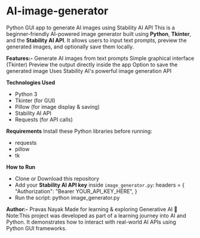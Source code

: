 # AI-image-generator
Python GUI app to generate AI images using Stability AI API
This is a beginner-friendly AI-powered image generator built using **Python**, **Tkinter**, and the **Stability AI API**. It allows users to input text prompts, preview the generated images, and optionally save them locally.

**Features:-**
Generate AI images from text prompts
Simple graphical interface (Tkinter)
Preview the output directly inside the app
Option to save the generated image
Uses Stability AI's powerful image generation API

**Technologies Used**
- Python 3
- Tkinter (for GUI)
- Pillow (for image display & saving)
- Stability AI API
- Requests (for API calls)

**Requirements**
Install these Python libraries before running:
- requests
- pillow
- tk

**How to Run**

- Clone or Download this repository
- Add your **Stability AI API key** inside `image_generator.py`:
   headers = {
       "Authorization": "Bearer YOUR_API_KEY_HERE",
   }
- Run the script:
python image_generator.py

**Author:-**
Pravas Nayak
Made for learning & exploring Generative AI 🧠
Note:This project was developed as part of a learning journey into AI and Python. It demonstrates how to interact with real-world AI APIs using Python GUI frameworks.
